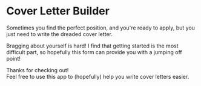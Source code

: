 
# Cover Letter Builder


Sometimes you find the perfect position, and you're ready to apply, but you just need to write the dreaded cover letter.

Bragging about yourself is hard! I find that getting started is the most difficult part, so hopefully this form can provide you with a jumping off point!

Thanks for checking out! 
<br>
Feel free to use this app to (hopefully) help you write cover letters easier.